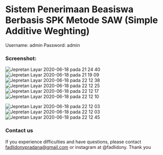 # Sistem Penerimaan Beasiswa Berbasis SPK Metode SAW (Simple  Additive Weghting)

Username: admin
Password: admin

### Screenshot:

![Jepretan Layar 2020-06-18 pada 21 24 40](https://user-images.githubusercontent.com/40556076/85038920-5d3fa000-b1b1-11ea-9a14-dd2b40964aa0.png)
![Jepretan Layar 2020-06-18 pada 21 19 09](https://user-images.githubusercontent.com/40556076/85038925-5e70cd00-b1b1-11ea-9dca-f98e09a9cc8c.png)
![Jepretan Layar 2020-06-18 pada 22 12 38](https://user-images.githubusercontent.com/40556076/85038929-5f096380-b1b1-11ea-8990-f7735f2453f9.png)
![Jepretan Layar 2020-06-18 pada 22 12 25](https://user-images.githubusercontent.com/40556076/85038936-5fa1fa00-b1b1-11ea-911a-eab6f04459c8.png)
![Jepretan Layar 2020-06-18 pada 22 12 17](https://user-images.githubusercontent.com/40556076/85038939-60d32700-b1b1-11ea-994c-e2c8dc74cfe5.png)
![Jepretan Layar 2020-06-18 pada 22 12 10](https://user-images.githubusercontent.com/40556076/85038943-616bbd80-b1b1-11ea-9b68-3855571f8f0d.png)

![Jepretan Layar 2020-06-18 pada 22 12 03](https://user-images.githubusercontent.com/40556076/85038912-5b75dc80-b1b1-11ea-9e80-a72f1a6a9082.png)
![Jepretan Layar 2020-06-18 pada 22 12 03](https://user-images.githubusercontent.com/40556076/85038896-56b12880-b1b1-11ea-82e4-0148ed14fe4c.png)
![Jepretan Layar 2020-06-18 pada 22 12 45](https://user-images.githubusercontent.com/40556076/85038907-59ac1900-b1b1-11ea-8fe5-f23ae311d69e.png)

### Contact us
If you experience difficulties and have questions, please contact fadlidonypradana@gmail.com or instagram at @fadlidony.
Thank you
